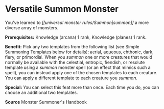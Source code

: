 ﻿---
cssclass: [feats]

---
# Versatile Summon Monster

You've learned to _[[universal monster rules/Summon|summon]]_ a more diverse array of monsters.

**Prerequisites:** Knowledge (arcana) 1 rank, Knowledge (planes) 1 rank.

**Benefit:** Pick any two templates from the following list (see Simple Summoning Templates below for details): aerial, aqueous, chthonic, dark, fiery, or primordial. When you _summon_ one or more creatures that would normally be available with the celestial, entropic, fiendish, or resolute template using a _summon_ monster spell (or an effect that mimics such a spell), you can instead apply one of the chosen templates to each creature. You can apply a different template to each creature you _summon_.

**Special:** You can select this feat more than once. Each time you do, you can choose an additional two templates.

**Source** Monster Summoner's Handbook